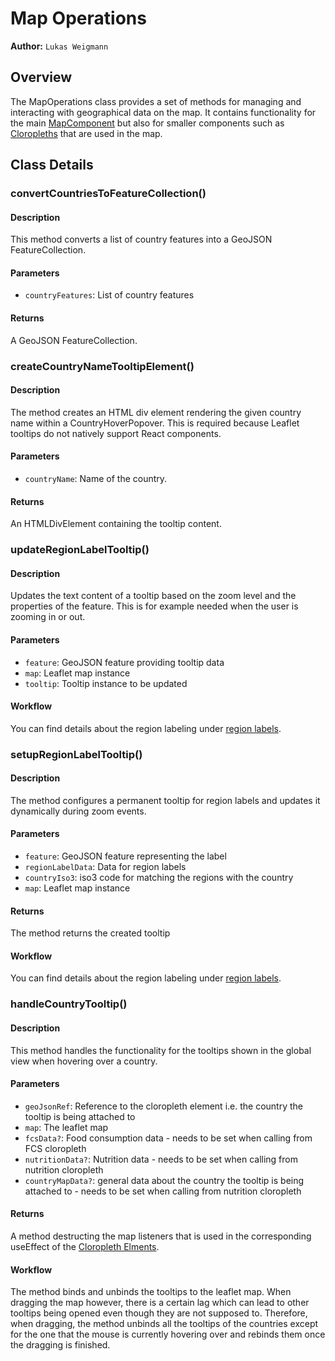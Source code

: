 # Map Operations

**Author:** `Lukas Weigmann`

## Overview
The MapOperations class provides a set of methods for managing and interacting with geographical data on the map.
It contains functionality for the main [MapComponent](map_component) but also for smaller components such as [Cloropleths](cloropleths)
that are used in the map.

## Class Details
### convertCountriesToFeatureCollection()
#### Description
This method converts a list of country features into a GeoJSON FeatureCollection.

#### Parameters
- ```countryFeatures```: List of country features

#### Returns
A GeoJSON FeatureCollection.

### createCountryNameTooltipElement()
#### Description
The method creates an HTML div element rendering the given country name within a CountryHoverPopover. This is required because Leaflet tooltips do not natively support React components.

#### Parameters
- ```countryName```: Name of the country.

#### Returns
An HTMLDivElement containing the tooltip content.

### updateRegionLabelTooltip()
#### Description
Updates the text content of a tooltip based on the zoom level and the properties of the feature. This is for example needed
when the user is zooming in or out.

#### Parameters
- ```feature```: GeoJSON feature providing tooltip data
- ```map```: Leaflet map instance
- ```tooltip```: Tooltip instance to be updated

#### Workflow
You can find details about the region labeling under [region labels](region_labels).

### setupRegionLabelTooltip()
#### Description
The method configures a permanent tooltip for region labels and updates it dynamically during zoom events.

#### Parameters
- ```feature```: GeoJSON feature representing the label
- ```regionLabelData```: Data for region labels
- ```countryIso3```: iso3 code for matching the regions with the country
- ```map```: Leaflet map instance

#### Returns
The method returns the created tooltip

#### Workflow
You can find details about the region labeling under [region labels](region_labels).

### handleCountryTooltip()
#### Description
This method handles the functionality for the tooltips shown in the global view when hovering over a country.

#### Parameters
- ```geoJsonRef```: Reference to the cloropleth element i.e. the country the tooltip is being attached to
- ```map```: The leaflet map
- ```fcsData?```: Food consumption data - needs to be set when calling from FCS cloropleth
- ```nutritionData?```: Nutrition data - needs to be set when calling from nutrition cloropleth
- ```countryMapData?```: general data about the country the tooltip is being attached to - needs to be set when calling from nutrition cloropleth

#### Returns
A method destructing the map listeners that is used in the corresponding useEffect of the [Cloropleth Elments](cloropleths.md).

#### Workflow
The method binds and unbinds the tooltips to the leaflet map. When dragging the map however, there is a certain lag which can
lead to other tooltips being opened even though they are not supposed to. Therefore, when dragging, the method unbinds all the
tooltips of the countries except for the one that the mouse is currently hovering over and rebinds them once the dragging is
finished.
